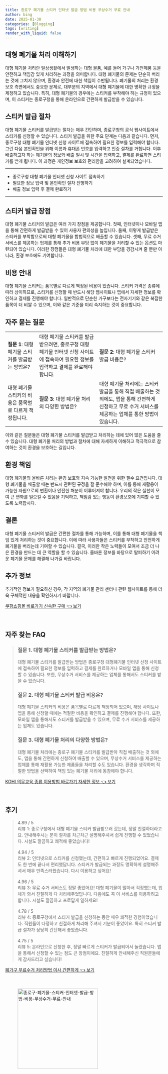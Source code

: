 ```yaml
---
title: 종로구 폐기물 스티커 인터넷 발급 방법 비용 무상수거 무료 안내
author: bing
date: 2025-01-30
categories: [Blogging]
tags: [writing]
render_with_liquid: false
---
```



<h2 id='대형 폐기물 처리 이해하기'>대형 폐기물 처리 이해하기</h2>

<p>대형 폐기물 처리란 일상생활에서 발생하는 대형 물품, 예를 들어 가구나 가전제품 등을 안전하고 책임감 있게 처리하는 과정을 의미합니다. 대형 폐기물의 문제는 단순히 버리는 것에 그치지 않으며, 환경과 안전에 대한 책임이 수반됩니다. 폐기물의 처리는 환경 보호 측면에서도 중요한 문제로, 대부분의 지역에서 대형 폐기물에 대한 명확한 규정을 제정하고 있습니다. 특히, 대형 폐기물의 경우에는 스티커를 부착해야 하는 규정이 있으며, 이 스티커는 종로구청을 통해 온라인으로 간편하게 발급받을 수 있습니다.</p>

<h2 id='스티커 발급 절차'>스티커 발급 절차</h2>

<p>대형 폐기물 스티커를 발급받는 절차는 매우 간단하며, 종로구청의 공식 웹사이트에서 스티커를 신청할 수 있습니다. 스티커 발급을 위한 주요 단계는 다음과 같습니다. 먼저, 종로구청 대형 폐기물 인터넷 신청 사이트에 접속하여 필요한 정보를 입력해야 합니다. 그런 다음 본인확인을 위해 이름과 휴대폰 번호를 입력하고 인증 절차를 거칩니다. 이후 배출하고자 하는 폐기물의 정보와 배출 일시 및 시간을 입력하고, 결제를 완료하면 스티커를 받게 됩니다. 이 과정은 개인정보 보호와 편리함을 고려하여 설계되었습니다.</p>

<hr />

<ul>
    <li>종로구청 대형 폐기물 인터넷 신청 사이트 접속하기</li>
    <li>필요한 정보 입력 및 본인확인 절차 진행하기</li>
    <li>배출 정보 입력 후 결제 완료하기</li>
</ul>

<hr />

<h2 id='스티커 발급 장점'>스티커 발급 장점</h2>

<p>대형 폐기물 스티커의 발급은 여러 가지 장점을 제공합니다. 첫째, 인터넷이나 모바일 앱을 통해 간편하게 발급받을 수 있어 사용자 편의성을 높입니다. 둘째, 이렇게 발급받은 스티커를 부착함으로써 대형 폐기물을 합법적으로 배출할 수 있습니다. 셋째, 무료 수거 서비스를 제공하는 업체를 통해 추가 비용 부담 없이 폐기물을 처리할 수 있는 옵션도 마련되어 있습니다. 이러한 장점들은 대형 폐기물 처리에 대한 부담을 경감시켜 줄 뿐만 아니라, 환경 보호에도 기여합니다.</p>

<h2 id='비용 안내'>비용 안내</h2>

<p>대형 폐기물 스티커는 품목별로 다르게 책정된 비용이 있습니다. 스티커 가격은 종류에 따라 상이하므로, 스티커를 신청할 때 반드시 해당 웹사이트나 앱에서 자세한 정보를 확인하고 결제를 진행해야 합니다. 일반적으로 단순한 가구보다는 전자기기와 같은 복잡한 품목이 더 비쌀 수 있으며, 이와 같은 기준을 미리 숙지하는 것이 중요합니다.</p>

<h2 id='자주 묻는 질문'>자주 묻는 질문</h2>

<table>
    <tr>
        <td><b>질문 1</b>: 대형 폐기물 스티커를 발급받는 방법은?</td>
        <td>대형 폐기물 스티커를 발급받으려면, 종로구청 대형 폐기물 인터넷 신청 사이트에 접속하여 필요한 정보를 입력하고 결제를 완료해야 합니다.</td>
        <td><b>질문 2</b>: 대형 폐기물 스티커 발급 비용은?</td>
    </tr>
    <tr>
        <td>대형 폐기물 스티커의 비용은 품목별로 다르게 책정됩니다.</td>
        <td><b>질문 3</b>: 대형 폐기물 처리의 다양한 방법은?</td>
        <td>대형 폐기물 처리에는 스티커 발급을 통해 직접 배출하는 것 외에도, 앱을 통해 간편하게 신청하고 무료 수거 서비스를 제공하는 업체를 통한 방법이 있습니다.</td>
    </tr>
</table>

<p>이와 같은 질문들은 대형 폐기물 스티커를 발급받고 처리하는 데에 있어 많은 도움을 줄 수 있습니다. 대형 폐기물 처리의 방법과 절차에 대해 자세하게 이해하고 적극적으로 참여하는 것이 환경을 보호하는 길입니다.</p>

<h2 id='환경 책임'>환경 책임</h2>

<p>대형 폐기물의 올바른 처리는 환경 보호와 지속 가능한 발전을 위한 필수 요건입니다. 대형 폐기물을 배출할 때는 반드시 관련된 규정을 잘 준수해야 하며, 이를 통해 재활용이 가능한 자원으로의 변환이나 안전한 처분이 이루어져야 합니다. 우리의 작은 실천이 모여 큰 변화를 일으킬 수 있음을 기억하고, 책임감 있는 행동이 환경보호에 기여할 수 있도록 노력합시다.</p>

<h2 id='결론'>결론</h2>

<p>대형 폐기물 스티커의 발급은 간편한 절차를 통해 가능하며, 이를 통해 대형 폐기물을 책임 있게 처리하는 것이 중요합니다. 이에 따라 사용자들은 스티커를 부착하고 안전하게 폐기물을 버리는데 기여할 수 있습니다. 결국, 이러한 작은 노력들이 모여서 조금 더 나은 환경을 만드는 데 큰 역할을 할 수 있습니다. 올바른 정보를 바탕으로 탈피하기 어려운 폐기물 문제를 해결해 나가길 바랍니다.</p>

<h2 id='추가 정보'>추가 정보</h2>

<p>추가적인 정보가 필요하신 경우, 각 지역의 폐기물 관리 센터나 관련 웹사이트를 통해 더욱 구체적인 내용을 확인하시기 바랍니다.</p>


<p><a class="click-button" title="쿠팡쇼핑몰 바로가기 신속한 구매" href="https://yellowplanner.github.io/posts/%EC%BF%A0%ED%8C%A1%EC%87%BC%ED%95%91%EB%AA%B0-%EB%B0%94%EB%A1%9C%EA%B0%80%EA%B8%B0-%EC%8B%A0%EC%86%8D%ED%95%9C-%EA%B5%AC%EB%A7%A4/" rel="dofollow">쿠팡쇼핑몰 바로가기 신속한 구매 👈 보기</a></p><br>
<h2 id='자주_찾는_FAQ'>자주 찾는 FAQ</h2>
<div itemscope="" itemtype="https://schema.org/FAQPage"> 
<blockquote> 
<div itemscope="" itemprop="mainEntity" itemtype="https://schema.org/Question"> 
<h3 itemprop="name">질문 1. 대형 폐기물 스티커를 발급받는 방법은?</h3> 
<div itemscope="" itemprop="acceptedAnswer" itemtype="https://schema.org/Answer"> 
<span itemprop="text"> 
<p>대형 폐기물 스티커를 발급받는 방법은 종로구청 대형폐기물 인터넷 신청 사이트에 접속하여 필요한 정보를 입력하고 결제를 완료하거나 모바일 앱을 통해 신청할 수 있습니다. 또한, 무상수거 서비스를 제공하는 업체를 통해서도 스티커를 받을 수 있습니다.</p> 
</span> 
</div> 
</div> 
<div itemscope="" itemprop="mainEntity" itemtype="https://schema.org/Question"> 
<h3 itemprop="name">질문 2. 대형 폐기물 스티커 발급 비용은?</h3> 
<div itemscope="" itemprop="acceptedAnswer" itemtype="https://schema.org/Answer"> 
<span itemprop="text"> 
<p>대형 폐기물 스티커의 비용은 품목별로 다르게 책정되어 있으며, 해당 사이트나 앱을 통해 신청할 때에는 적절한 비용을 확인하고 결제를 진행해야 합니다. 또한, 모바일 앱을 통해서도 스티커를 발급받을 수 있으며, 무료 수거 서비스를 제공하는 업체도 있습니다.</p> 
</span> 
</div> 
</div> 
<div itemscope="" itemprop="mainEntity" itemtype="https://schema.org/Question"> 
<h3 itemprop="name">질문 3. 대형 폐기물 처리의 다양한 방법은?</h3> 
<div itemscope="" itemprop="acceptedAnswer" itemtype="https://schema.org/Answer"> 
<span itemprop="text"> 
<p>대형 폐기물 처리에는 종로구 폐기물 스티커를 발급받아 직접 배출하는 것 외에도, 앱을 통해 간편하게 신청하여 배출할 수 있으며, 무상수거 서비스를 제공하는 업체를 통해 재활용 가능한 제품들을 처리할 수도 있습니다. 환경을 생각하며 적절한 방법을 선택하여 책임 있는 폐기물 처리에 동참해야 합니다.</p> 
</span> 
</div> 
</div> 
</blockquote> 
</div>
<p><a class="click-button" title="KOHI 의무교육 종류 이용방법 바로가기 자세한 정보" href="https://yellowplanner.github.io/posts/KOHI-%EC%9D%98%EB%AC%B4%EA%B5%90%EC%9C%A1-%EC%A2%85%EB%A5%98-%EC%9D%B4%EC%9A%A9%EB%B0%A9%EB%B2%95-%EB%B0%94%EB%A1%9C%EA%B0%80%EA%B8%B0-%EC%9E%90%EC%84%B8%ED%95%9C-%EC%A0%95%EB%B3%B4/" rel="dofollow">KOHI 의무교육 종류 이용방법 바로가기 자세한 정보 👈 보기</a></p><br>
<h2 id='후기'>후기</h2>
<div itemscope itemtype="https://schema.org/Product">
  <blockquote>
  <div itemprop="review" itemscope itemtype="https://schema.org/Review">
      <div itemprop="reviewRating" itemscope itemtype="https://schema.org/Rating"> <span itemprop="ratingValue">4.89</span> / <span itemprop="bestRating">5</span> </div>
      <span itemprop="reviewBody">리뷰 1: 종로구청에서 대형 폐기물 스티커 발급받으러 갔는데, 정말 친절하더라고요. 안내해주시는 분이 절차를 차근차근 설명해주셔서 쉽게 진행할 수 있었습니다. 시설도 깔끔하고 쾌적해 좋았습니다!</span>
  </div>
  <br>
  <div itemprop="review" itemscope itemtype="https://schema.org/Review">
      <div itemprop="reviewRating" itemscope itemtype="https://schema.org/Rating"> <span itemprop="ratingValue">4.94</span> / <span itemprop="bestRating">5</span> </div>
      <span itemprop="reviewBody">리뷰 2: 인터넷으로 스티커를 신청했는데, 간편하고 빠르게 진행되었어요. 결제도 한 번에 끝나서 편리했답니다. 스티커가 발급되는 과정도 명확하게 설명해주셔서 매우 만족스러웠습니다. 다시 이용하고 싶어요!</span>
  </div>
  <br>
  <div itemprop="review" itemscope itemtype="https://schema.org/Review">
      <div itemprop="reviewRating" itemscope itemtype="https://schema.org/Rating"> <span itemprop="ratingValue">4.96</span> / <span itemprop="bestRating">5</span> </div>
      <span itemprop="reviewBody">리뷰 3: 무료 수거 서비스도 정말 좋았어요! 대형 폐기물이 많아서 걱정했는데, 업체가 와서 친절하게 다 처리해주었답니다. 다음에도 꼭 이 서비스를 이용하려고 합니다. 시설도 깔끔하고 프로답게 일하세요!</span>
  </div>
  <br>
  <div itemprop="review" itemscope itemtype="https://schema.org/Review">
      <div itemprop="reviewRating" itemscope itemtype="https://schema.org/Rating"> <span itemprop="ratingValue">4.78</span> / <span itemprop="bestRating">5</span> </div>
      <span itemprop="reviewBody">리뷰 4: 종로구청에서 스티커 발급을 신청하는 동안 매우 쾌적한 경험이었습니다. 직원들이 다정하고 친절하게 처리해 주셔서 기분이 좋았어요. 특히 스티커 발급 절차가 상당히 간단해서 좋았습니다.</span>
  </div>
  <br>
  <div itemprop="review" itemscope itemtype="https://schema.org/Review">
      <div itemprop="reviewRating" itemscope itemtype="https://schema.org/Rating"> <span itemprop="ratingValue">4.75</span> / <span itemprop="bestRating">5</span> </div>
      <span itemprop="reviewBody">리뷰 5: 온라인으로 신청한 후, 정말 빠르게 스티커가 발급되어서 놀랐습니다. 앱을 통해서 신청할 수 있는 점도 큰 장점이에요. 친절하게 안내해주신 직원분들에게 감사드리고 싶습니다!</span>
  </div>
  </blockquote>
</div>
<p><a class="click-button" title="폐가구 무료수거 처리방법 이사 간편하게" href="https://yellowplanner.github.io/posts/%ED%8F%90%EA%B0%80%EA%B5%AC-%EB%AC%B4%EB%A3%8C%EC%88%98%EA%B1%B0-%EC%B2%98%EB%A6%AC%EB%B0%A9%EB%B2%95-%EC%9D%B4%EC%82%AC-%EA%B0%84%ED%8E%B8%ED%95%98%EA%B2%8C/" rel="dofollow">폐가구 무료수거 처리방법 이사 간편하게 👈 보기</a></p><br>
<figure class="image"><img src="https://yellowplanner.github.io/assets/img/thumbnail/종로구-폐기물-스티커-인터넷-발급-방법-비용-무상수거-무료-안내.webp" alt="종로구-폐기물-스티커-인터넷-발급-방법-비용-무상수거-무료-안내" width="256" height="256"></figure>